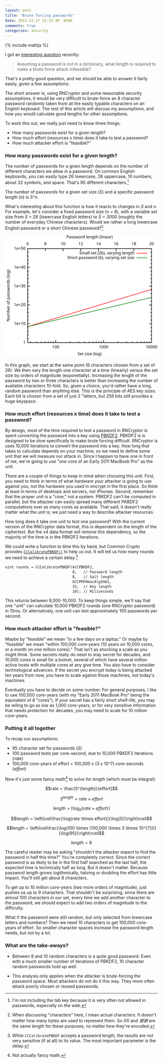 ```yaml
---
layout: post
title: "Brute forcing passwords"
date: 2013-12-27 15:15:30 -0500
comments: true
categories: security
---
```

{% include mathjs %}

I got an [interesting question](https://github.com/rnapier/RNCryptor/issues/92)
recently:

>Assuming a password is not in a dictionary, what length is required to make a
>brute force attack infeasible?

That's a pretty good question, and we should be able to answer it fairly easily,
given a few assumptions.

The short answer is, using RNCryptor and some reasonable security assumptions,
it would be very difficult to brute-force an 8 character password randomly taken
from all the easily typable characters on an English keyboard. The rest of this
article will discuss my assumptions, and how you would calculate good lengths
for other assumptions.

<!-- more -->

To work this out, we really just need to know three things:

* How many passwords exist for a given length?
* How much effort (resources x time) does it take to test a password?
* How much attacker effort is "feasible?"

### How many passwords exist for a given length?

The number of passwords for a given length depends on the number of different
characters we allow in a password. On common English keyboards, you can easily
type 26 lowercase, 26 uppercase, 10 numbers, about 32 symbols, and space. That's
95 different characters.[^tab]

[^tab]: I'm not including the tab key because it is very often not allowed in passwords, especially on the web.

The number of passwords for a given set size (_S_) and a specific password
length (_n_) is _S^n_.

What's interesting about this function is how it reacts to changes in _S_ and
_n_. For example, let's consider a fixed password size (_n = 8_), with a
variable set size from _S = 26_ (lowercase English letters) to _S = 3000_
(roughly the number of everyday Chinese characters). Would we rather a long
lowercase English password or a short Chinese password?[^chinese]

[^chinese]: When discussing "characters" here, I mean actual characters. It doesn't matter how many bytes are used to represent them. So _XX_ and _谢谢_ are the same length for these purposes, no matter how they're encoded.

![Length vs. Set Size](/images/brute-forcing-passwords/length-vs-size.svg)

In this graph, we start at the same point (6 characters chosen from a set of
26). We then vary the length one character at a time (linearly) versus the set
size by orders of magnitude (exponetially). Increasing the length of the
password by two or three characters is better than increasing the number of
available characters 10-fold. So, given a choice, you'd rather have a long,
random password than anything else. This is the principle of AES key sizes. Each
bit is chosen from a set of just 2 "letters, but 256 bits still provides a huge
keyspace.

### How much effort (resources x time) does it take to test a password?

By design, most of the time required to test a password in RNCryptor is spent
converting the password into a key using
[PBKDF2](http://en.wikipedia.org/wiki/PBKDF2). PBKDF2 is is designed to be slow
specifically to make brute forcing difficult. RNCryptor is uses 10,000
iterations to convert the password into a key. How long that takes to calculate
depends on your machine, so we need to define some unit that we will measure
our attack in. Since I happen to have one in front of me, we're going to use
"one core of an Early 2011 MacBook Pro" as the unit.

There are a couple of things to keep in mind when choosing this unit. First, you
need to think in terms of what hardware your attacker is going to use against
you, not the hardware you used in encrypt in the first place. So think at least
in terms of desktops and servers, not iPhones. Second, remember that the proper
unit is a "core," not a system. PBKDF2 can't be computed in parallel, but the
attacker can easily spread many different PKBDF2 computations over as many cores
as available. That said, it doesn't really matter what the unit is; we just need
a way to describe attacker resources.

How long does it take one unit to test one password? With the current version of
the RNCryptor data format, this is dependent on the length of the ciphertext.
But the v4 data format will remove this dependency, so the majority of the time
is in the PBKDF2 iterations. 

We could write a function to time this by hand, but Common Crypto provides 
[`CCCalibratePBKDF()`](http://www.opensource.apple.com/source/CommonCrypto/CommonCrypto-60049/include/CommonKeyDerivation.h)
to help us out. It will tell us how many rounds we need to achieve a certain
delay.[^calibrate]

``` objc
uint rounds = CCCalibratePBKDF(kCCPBKDF2,
                               8,   // Password length
                               8,   // Salt length
                               kCCPRFHmacAlgSHA1,
                               32,  // Key length
                               10); // Miliseconds
```

[^calibrate]: While `CCCalibratePBKDF` accepts a password length, the results are not very sensitive (if at all) to its value. The most important parameter is the delay.

This returns between 9,000-10,000. To keep things simple, we'll say that one
"unit" can calculate 10,000 PBKDF2 rounds (one RNCryptor password) in 10ms. Or
alternatively, one unit can test approximately 100 passwords per second.

### How much attacker effort is "feasible?"

Maybe by "feasible" we mean "in a few days on a laptop." Or maybe by "feasible"
we mean "within 100,000 core-years (10 years on 10,000 cores, or a month on one
million cores)." That isn't as shocking a scale as you might think. Some secrets
really do need to stay secret for decades, and 10,000 cores is small for a
botnet, several of which have several million active hosts with multiple cores
at any give time. You also have to consider technological advances. If the
secret you encrypt today is being attacked ten years from now, you have to scale
against those machines, not today's machines.

Eventually you have to decide on some number. For general purposes, I like to
use 100,000 core-years (with my "Early 2011 MacBook Pro" being the equivalent of
8 "cores"). If your secret has a fairly short shelf-life, you may be wiling to
go as low as 1,000 core-years, or for very sensitive information that needs
protection for decades, you may need to scale for 10 million core-years.

### Putting it all together

To recap our assumptions:

* 95 character set for passwords (_S_)
* 100 password tests per core-second, due to 10,000 PBKDF2 iterations (_rate_)
* 100,000 core-years of effort = 100,000 x (3 x 10^7) core-seconds (_effort_)

Now it's just some fancy math[^fancy-math] to solve for _length_ (which must be
integral):

[^fancy-math]: Not actually fancy math.

$$\newcommand{\unit}[1]{\mathrm{#1}}$$
$$rate = \frac{S^{length}}{effort}$$

$$S^{length} = rate \times effort$$

$$length = \left\lceil\log _S (rate \times effort)\right\rceil$$

$$length = \left\lceil\frac{\log(rate \times effort)}{\log(S)}\right\rceil$$

$$length = \left\lceil\frac{\log(100 \times (100,000 \times 3 \times 10^{7}))}{\log(95)}\right\rceil$$

$$length = 8$$

The careful reader may be asking "shouldn't the attacker expect to find the
password in half this time?" You're completely correct. Since the correct
password is as likely to be in the first half searched as the last half, the
expected time is technically half as long. But it doesn't matter. Because
password length grows logithmically, halving or doubling the effort has little
impact. You'll still get about 8 characters.

To get up to 10 million core-years (two more orders of magnitude), just pushes
us up to 9 characters. That shouldn't be surprising, since there are almost 100
characters in our set, every time we add another character to the password, we
should expect to add two orders of magnitude to the difficulty.

What if the password were still random, but only selected from lowercase letters
and numbers? Then we need 10 characters to get 100,000 core-years of effort. So
smaller character spaces increase the password length needs, but not by a lot.

### What are the take-aways?

* Between 8 and 10 random characters is a quite good password. Even with a much
  smaller number of iterations of PBKDF2, 10 character random passwords hold up
  well.

* This analysis only applies when the attacker is brute-forcing the password 
  space. Most attackers do not do it this way. They more often attack poorly
  chosen or reused passwords.